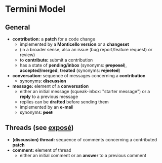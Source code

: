 # Termini Model

## General

- **contribution:** a **patch** for a code change
  * implemented by a **Monticello version** or a **changeset**
  * (in a broader sense, also an issue (bug report/feature request) or review)
  * to **contribute:** submit a contribution
  * has a state of **pending/inbox** (synonyms: **~~proposal~~**), **accepted/merged**, **treated** (synonyms: **~~rejected~~**)
- **conversation:** sequence of messages concerning a **contribution**
  * synonyms: **~~discussion~~**
- **message:** element of a **conversation**
  * either an initial message (squeak-inbox: "starter message") or a **reply** to a previous message
  * replies can be **drafted** before sending them
  * implemented by an **e-mail**
  * synonyms: **~~post~~**

## Threads (see [exposé](exposé.md#review-or-revise-a-contribution-advanced))

- **(discussion) thread:** sequence of comments concerning a contributed **patch**
- **comment:** element of thread
  * either an initial comment or an **answer** to a previous comment
